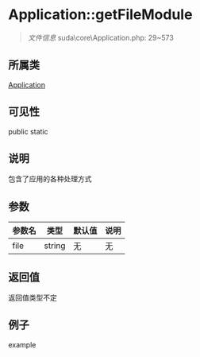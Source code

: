 # Application::getFileModule

> *文件信息* suda\core\Application.php: 29~573
## 所属类 

[Application](../Application.md)

## 可见性

  public  static
## 说明


包含了应用的各种处理方式

## 参数

| 参数名 | 类型 | 默认值 | 说明 |
|--------|-----|-------|-------|
| file |  string | 无 | 无 |

## 返回值
返回值类型不定

## 例子

example